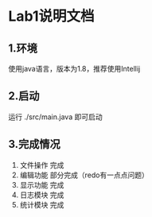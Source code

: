 # Lab1说明文档
## 1.环境
使用java语言，版本为1.8，推荐使用Intellij
## 2.启动
运行 ./src/main.java 即可启动
## 3.完成情况
1. 文件操作 完成
2. 编辑功能 部分完成（redo有一点点问题）
3. 显示功能 完成
4. 日志模块 完成
5. 统计模块 完成
